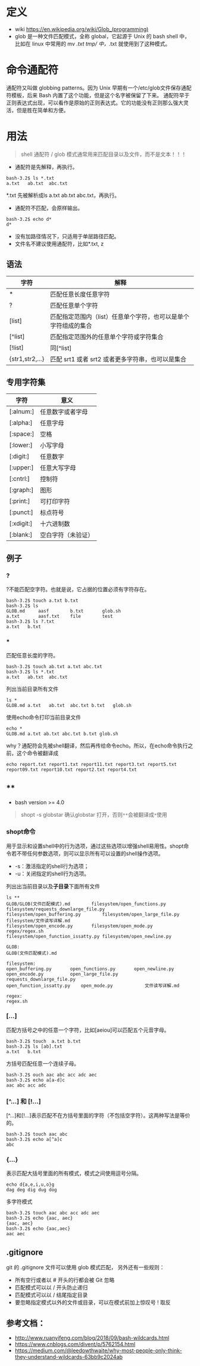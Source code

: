 # 定义
- wiki https://en.wikipedia.org/wiki/Glob_(programming)
- glob 是一种文件匹配模式，全称 global，它起源于 Unix 的 bash shell 中，比如在 linux 中常用的 mv *.txt tmp/ 中，*.txt 就使用到了这种模式。
# 命令通配符
通配符又叫做 globbing patterns。因为 Unix 早期有一个/etc/glob文件保存通配符模板，后来 Bash 内置了这个功能，但是这个名字被保留了下来。
通配符早于正则表达式出现，可以看作是原始的正则表达式。它的功能没有正则那么强大灵活，但是胜在简单和方便。

# 用法
> shell 通配符 / glob 模式通常用来匹配目录以及文件，而不是文本！！！
- 通配符是先解释，再执行。
```
bash-3.2$ ls *.txt
a.txt	ab.txt	abc.txt
```
*.txt 先被解析成ls a.txt	ab.txt	abc.txt，再执行。

- 通配符不匹配，会原样输出。
```
bash-3.2$ echo d*
d*
```
- 没有加路径情况下，只适用于单层路径匹配。
- 文件名不建议使用通配符，比如*.txt, z

## 语法
|字符	|解释|
| ---- | ----  |
|*	|匹配任意长度任意字符|
|?	|匹配任意单个字符|
|[list]	|匹配指定范围内（list）任意单个字符，也可以是单个字符组成的集合|
|[^list]	|匹配指定范围外的任意单个字符或字符集合|
|[!list]	|同[^list]|
|{str1,str2,...}	|匹配 srt1 或者 srt2 或者更多字符串，也可以是集合|

## 专用字符集

|字符	| 意义|
| ---- | ----  |
|[:alnum:]|	任意数字或者字母|
|[:alpha:]	|任意字母|
|[:space:]	|空格|
|[:lower:]	|小写字母
|[:digit:]	|任意数字
|[:upper:]	|任意大写字母
|[:cntrl:]	|控制符
|[:graph:]	|图形
|[:print:]	|可打印字符
|[:punct:]	|标点符号
|[:xdigit:]	|十六进制数
|[:blank:]	|空白字符（未验证）

## 例子
### ?
?不能匹配空字符。也就是说，它占据的位置必须有字符存在。
```
bash-3.2$ touch a.txt b.txt
bash-3.2$ ls
GLOB.md		aasf		b.txt		glob.sh
a.txt		aasf.txt	file		test
bash-3.2$ ls ?.txt
a.txt	b.txt
```

### *
匹配任意长度的字符。
```
bash-3.2$ touch ab.txt a.txt abc.txt
bash-3.2$ ls *.txt
a.txt	ab.txt	abc.txt
```
列出当前目录所有文件
```
ls *
GLOB.md	a.txt	ab.txt	abc.txt	b.txt	glob.sh
```

使用echo命令打印当前目录文件
```
echo *
GLOB.md a.txt ab.txt abc.txt b.txt glob.sh
```
why？通配符会先被shell翻译，然后再传给命令echo。所以，在echo命令执行之前，这个命令被翻译成
```
echo report.txt report1.txt report11.txt report3.txt report5.txt
report09.txt report10.txt report2.txt report4.txt

```

## ** 
- bash version >= 4.0 
> shopt -s globstar  确认globstar 打开，否则`**`会被翻译成`*`使用
### shopt命令
用于显示和设置shell中的行为选项，通过这些选项以增强shell易用性。shopt命令若不带任何参数选项，则可以显示所有可以设置的shell操作选项。
- -s：激活指定的shell行为选项；
- -u：关闭指定的shell行为选项。


列出出当前目录以及**子目录**下面所有文件
```
ls **
GLOB/GLOB(文件匹配模式).md		filesystem/open_functions.py		filesystem/requests_downlarge_file.py
filesystem/open_buffering.py		filesystem/open_large_file.py		filesystem/文件读写详解.md
filesystem/open_encode.py		filesystem/open_mode.py			regex/regex.sh
filesystem/open_function_issatty.py	filesystem/open_newline.py

GLOB:
GLOB(文件匹配模式).md

filesystem:
open_buffering.py		open_functions.py		open_newline.py
open_encode.py			open_large_file.py		requests_downlarge_file.py
open_function_issatty.py	open_mode.py			文件读写详解.md

regex:
regex.sh
```




### [...] 
匹配方括号之中的任意一个字符，比如[aeiou]可以匹配五个元音字母。
```
bash-3.2$ touch  a.txt b.txt
bash-3.2$ ls [ab].txt
a.txt	b.txt
```

方括号匹配任意一个连续子母。
```
bash-3.2$ ouch aac abc acc adc aec
bash-3.2$ echo a[a-d]c
aac abc acc adc
```

### [^...] 和 [!...]
[^...]和[!...]表示匹配不在方括号里面的字符（不包括空字符）。这两种写法是等价的。
```
bash-3.2$ touch aac abc
bash-3.2$ echo a[^a]c
abc
```

### {...} 
表示匹配大括号里面的所有模式，模式之间使用逗号分隔。
```
echo d{a,e,i,u,o}g
dag deg dig dug dog
```

多字符模式
```
bash-3.2$ touch aac abc acc adc aec
bash-3.2$ echo {aac, aec}
{aac, aec}
bash-3.2$ echo {aac,aec}
aac aec
```

## .gitignore
git 的 .gitignore 文件可以使用 glob 模式匹配， 另外还有一些规则：
- 所有空行或者以 # 开头的行都会被 Git 忽略
- 匹配模式可以以 / 开头防止递归
- 匹配模式可以以 / 结尾指定目录
- 要忽略指定模式以外的文件或目录，可以在模式前加上惊叹号 ! 取反

## 参考文档：
- http://www.ruanyifeng.com/blog/2018/09/bash-wildcards.html
- https://www.cnblogs.com/divent/p/5762154.html
- https://medium.com/@leedowthwaite/why-most-people-only-think-they-understand-wildcards-63bb9c2024ab